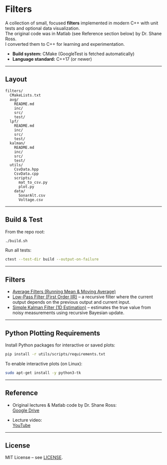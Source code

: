 # Filters

A collection of small, focused **filters** implemented in modern C++ with unit tests and optional data visualization.\
The original code was in Matlab (see Reference section below) by Dr. Shane Ross.\
I converted them to C++ for learning and experimentation.

- **Build system:** CMake (GoogleTest is fetched automatically)
- **Language standard:** C++17 (or newer)

---

## Layout

```
filters/
  CMakeLists.txt
  avg/
    README.md
    inc/
    src/
    test/
  lpf/
    README.md
    inc/
    src/
    test/
  kalman/
    README.md
    inc/
    src/
    test/
  utils/
    CsvData.hpp
    CsvData.cpp
    scripts/
      mat_to_csv.py
      plot.py
    data/
      SonarAlt.csv
      Voltage.csv
```

---

## Build & Test

From the repo root:

```bash
./build.sh
```

Run all tests:

```bash
ctest --test-dir build --output-on-failure
```

---

## Filters

- [Average Filters (Running Mean & Moving Average)](avg/README.md)
- [Low-Pass Filter (First Order IIR)](lpf/README.md) – a recursive filter where the current output depends on the previous output and current input.
- [Simple Kalman Filter (1D Estimation)](kalman/README.md) – estimates the true value from noisy measurements using recursive Bayesian update.

---

## Python Plotting Requirements

Install Python packages for interactive or saved plots:

```bash
pip install -r utils/scripts/requirements.txt
```

To enable interactive plots (on Linux):

```bash
sudo apt-get install -y python3-tk
```

---

## Reference

- Original lectures & Matlab code by Dr. Shane Ross:\
  [Google Drive](https://drive.google.com/drive/folders/1oG4mPxUaJMPU0STWOipA1pOLXO_Wrcbk)

- Lecture video:\
  [YouTube](https://www.youtube.com/watch?v=HCd-leV8OkU)

---

## License

MIT License – see [LICENSE](LICENSE).
